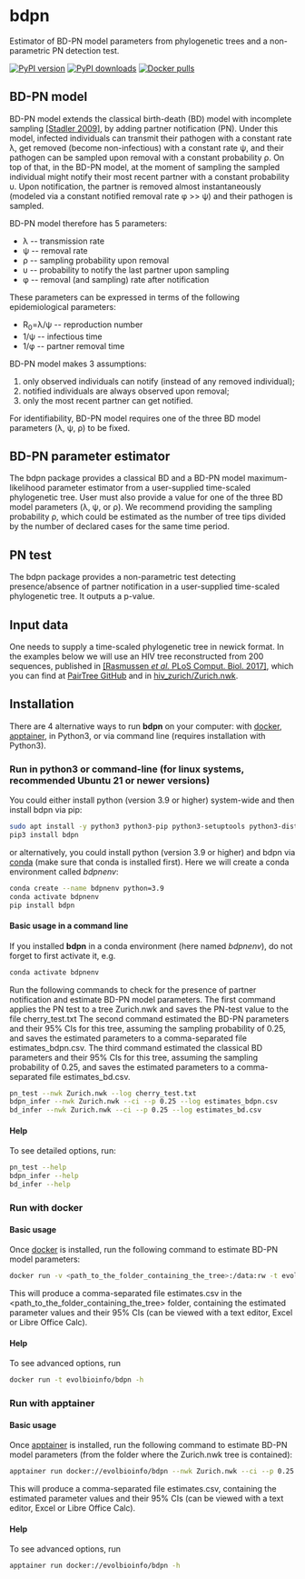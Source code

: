 # bdpn

Estimator of BD-PN model parameters from phylogenetic trees and a non-parametric PN detection test. 



[//]: # ([![DOI:10.1093/sysbio/syad059]&#40;https://zenodo.org/badge/DOI/10.1093/sysbio/syad059.svg&#41;]&#40;https://doi.org/10.1093/sysbio/syad059&#41;)
[//]: # ([![GitHub release]&#40;https://img.shields.io/github/v/release/evolbioinfo/bdpn.svg&#41;]&#40;https://github.com/evolbioinfo/bdpn/releases&#41;)
[![PyPI version](https://badge.fury.io/py/bdpn.svg)](https://pypi.org/project/bdpn/)
[![PyPI downloads](https://shields.io/pypi/dm/bdpn)](https://pypi.org/project/bdpn/)
[![Docker pulls](https://img.shields.io/docker/pulls/evolbioinfo/bdpn)](https://hub.docker.com/r/evolbioinfo/bdpn/tags)

## BD-PN model

BD-PN model extends the classical birth-death (BD) model with incomplete sampling [[Stadler 2009]](https://pubmed.ncbi.nlm.nih.gov/19631666/), by adding partner notification (PN).
Under this model, infected individuals can transmit their pathogen with a constant rate λ, 
get removed (become non-infectious) with a constant rate ψ, 
and their pathogen can be sampled upon removal 
with a constant probability ρ. On top of that, in the BD-PN model, 
at the moment of sampling the sampled individual 
might notify their most recent partner with a constant probability υ. 
Upon notification, the partner is removed almost instantaneously (modeled via a constant notified
removal rate φ >> ψ) and their pathogen is sampled.

BD-PN model therefore has 5 parameters:
* λ -- transmission rate
* ψ -- removal rate
* ρ -- sampling probability upon removal
* υ -- probability to notify the last partner upon sampling
* φ -- removal (and sampling) rate after notification

These parameters can be expressed in terms of the following epidemiological parameters:
* R<sub>0</sub>=λ/ψ -- reproduction number
* 1/ψ -- infectious time
* 1/φ -- partner removal time

BD-PN model makes 3 assumptions:
1. only observed individuals can notify (instead of any removed individual);
2. notified individuals are always observed upon removal;
3. only the most recent partner can get notified.

For identifiability, BD-PN model requires one of the three BD model parameters (λ, ψ, ρ) to be fixed.

## BD-PN parameter estimator

The bdpn package provides a classical BD and a BD-PN model maximum-likelihood parameter estimator 
from a user-supplied time-scaled phylogenetic tree. 
User must also provide a value for one of the three BD model parameters (λ, ψ, or ρ). 
We recommend providing the sampling probability ρ, 
which could be estimated as the number of tree tips divided by the number of declared cases for the same time period.

## PN test

The bdpn package provides a non-parametric test detecting presence/absence of partner notification in a user-supplied time-scaled phylogenetic tree. 
It outputs a p-value. 

## Input data
One needs to supply a time-scaled phylogenetic tree in newick format. 
In the examples below we will use an HIV tree reconstructed from 200 sequences, 
published in [[Rasmussen _et al._ PLoS Comput. Biol. 2017]](https://journals.plos.org/ploscompbiol/article?id=10.1371/journal.pcbi.1005448), 
which you can find at [PairTree GitHub](https://github.com/davidrasm/PairTree) 
and in [hiv_zurich/Zurich.nwk](hiv_zurich/Zurich.nwk). 

## Installation

There are 4 alternative ways to run __bdpn__ on your computer: 
with [docker](https://www.docker.com/community-edition), 
[apptainer](https://apptainer.org/),
in Python3, or via command line (requires installation with Python3).



### Run in python3 or command-line (for linux systems, recommended Ubuntu 21 or newer versions)

You could either install python (version 3.9 or higher) system-wide and then install bdpn via pip:
```bash
sudo apt install -y python3 python3-pip python3-setuptools python3-distutils
pip3 install bdpn
```

or alternatively, you could install python (version 3.9 or higher) and bdpn via [conda](https://conda.io/docs/) (make sure that conda is installed first). 
Here we will create a conda environment called _bdpnenv_:
```bash
conda create --name bdpnenv python=3.9
conda activate bdpnenv
pip install bdpn
```


#### Basic usage in a command line
If you installed __bdpn__ in a conda environment (here named _bdpnenv_), do not forget to first activate it, e.g.

```bash
conda activate bdpnenv
```

Run the following commands to check for the presence of partner notification and estimate BD-PN model parameters.
The first command applies the PN test to a tree Zurich.nwk and saves the PN-test value to the file cherry_test.txt
The second command estimated the BD-PN parameters and their 95% CIs for this tree, assuming the sampling probability of 0.25, 
and saves the estimated parameters to a comma-separated file estimates_bdpn.csv.
The third command estimated the classical BD parameters and their 95% CIs for this tree, assuming the sampling probability of 0.25, 
and saves the estimated parameters to a comma-separated file estimates_bd.csv.
```bash
pn_test --nwk Zurich.nwk --log cherry_test.txt
bdpn_infer --nwk Zurich.nwk --ci --p 0.25 --log estimates_bdpn.csv
bd_infer --nwk Zurich.nwk --ci --p 0.25 --log estimates_bd.csv
```

#### Help

To see detailed options, run:
```bash
pn_test --help
bdpn_infer --help
bd_infer --help
```


### Run with docker

#### Basic usage
Once [docker](https://www.docker.com/community-edition) is installed, 
run the following command to estimate BD-PN model parameters:
```bash
docker run -v <path_to_the_folder_containing_the_tree>:/data:rw -t evolbioinfo/bdpn --nwk /data/Zurich.nwk --ci --p 0.25 --log /data/estimates.csv
```

This will produce a comma-separated file estimates.csv in the <path_to_the_folder_containing_the_tree> folder,
 containing the estimated parameter values and their 95% CIs (can be viewed with a text editor, Excel or Libre Office Calc).

#### Help

To see advanced options, run
```bash
docker run -t evolbioinfo/bdpn -h
```



### Run with apptainer

#### Basic usage
Once [apptainer](https://apptainer.org/docs/user/latest/quick_start.html#installation) is installed, 
run the following command to estimate BD-PN model parameters (from the folder where the Zurich.nwk tree is contained):

```bash
apptainer run docker://evolbioinfo/bdpn --nwk Zurich.nwk --ci --p 0.25 --log estimates.csv
```

This will produce a comma-separated file estimates.csv,
 containing the estimated parameter values and their 95% CIs (can be viewed with a text editor, Excel or Libre Office Calc).


#### Help

To see advanced options, run
```bash
apptainer run docker://evolbioinfo/bdpn -h
```


